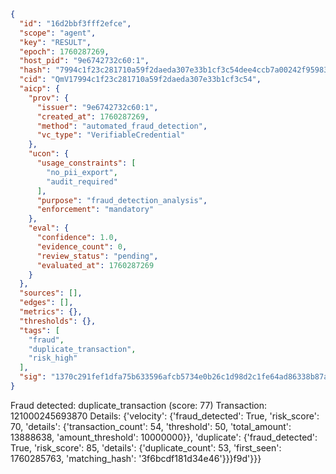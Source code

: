 ```json
{
  "id": "16d2bbf3fff2efce",
  "scope": "agent",
  "key": "RESULT",
  "epoch": 1760287269,
  "host_pid": "9e6742732c60:1",
  "hash": "7994c1f23c281710a59f2daeda307e33b1cf3c54dee4ccb7a00242f959836a21",
  "cid": "QmV17994c1f23c281710a59f2daeda307e33b1cf3c54",
  "aicp": {
    "prov": {
      "issuer": "9e6742732c60:1",
      "created_at": 1760287269,
      "method": "automated_fraud_detection",
      "vc_type": "VerifiableCredential"
    },
    "ucon": {
      "usage_constraints": [
        "no_pii_export",
        "audit_required"
      ],
      "purpose": "fraud_detection_analysis",
      "enforcement": "mandatory"
    },
    "eval": {
      "confidence": 1.0,
      "evidence_count": 0,
      "review_status": "pending",
      "evaluated_at": 1760287269
    }
  },
  "sources": [],
  "edges": [],
  "metrics": {},
  "thresholds": {},
  "tags": [
    "fraud",
    "duplicate_transaction",
    "risk_high"
  ],
  "sig": "1370c291fef1dfa75b633596afcb5734e0b26c1d98d2c1fe64ad86338b87a2d4"
}
```

Fraud detected: duplicate_transaction (score: 77)
Transaction: 121000245693870
Details: {'velocity': {'fraud_detected': True, 'risk_score': 70, 'details': {'transaction_count': 54, 'threshold': 50, 'total_amount': 13888638, 'amount_threshold': 10000000}}, 'duplicate': {'fraud_detected': True, 'risk_score': 85, 'details': {'duplicate_count': 53, 'first_seen': 1760285763, 'matching_hash': '3f6bcdf181d34e46'}}}f9d'}}}